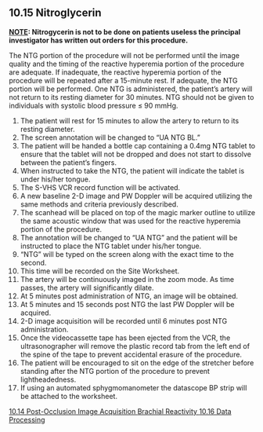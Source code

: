 ## 10.15 Nitroglycerin

**<u>NOTE</u>: Nitrogycerin is not to be done on patients useless the principal investigator has written out orders for this procedure.**

The NTG portion of the procedure will not be performed until the image quality and the timing of the reactive hyperemia portion of the procedure are adequate. If inadequate, the reactive hyperemia portion of the procedure will be repeated after a 15-minute rest. If adequate, the NTG portion will be performed. One NTG is administered, the patient’s artery will not return to its resting diameter for 30 minutes. NTG should not be given to individuals with systolic blood pressure ≤ 90 mmHg.

1. The patient will rest for 15 minutes to allow the artery to return to its resting diameter.
2. The screen annotation will be changed to “UA NTG BL.”
3. The patient will be handed a bottle cap containing a 0.4mg NTG tablet to ensure that the tablet will not be dropped and does not start to dissolve between the patient’s fingers.
4. When instructed to take the NTG, the patient will indicate the tablet is under his/her tongue.
5. The S-VHS VCR record function will be activated.
6. A new baseline 2-D image and PW Doppler will be acquired utilizing the same methods and criteria previously described.
7. The scanhead will be placed on top of the magic marker outline to utilize the same acoustic window that was used for the reactive hyperemia portion of the procedure.
8. The annotation will be changed to “UA NTG” and the patient will be instructed to place the NTG tablet under his/her tongue.
9. “NTG” will be typed on the screen along with the exact time to the second.
10. This time will be recorded on the Site Worksheet.
11. The artery will be continuously imaged in the zoom mode. As time passes, the artery will significantly dilate.
12. At 5 minutes post administration of NTG, an image will be obtained.
13. At 5 minutes and 15 seconds post NTG the last PW Doppler will be acquired.
14. 2-D image acquisition will be recorded until 6 minutes post NTG administration.
15. Once the videocassette tape has been ejected from the VCR, the ultrasonographer will remove the plastic record tab from the left end of the spine of the tape to prevent accidental erasure of the procedure.
16. The patient will be encouraged to sit on the edge of the stretcher before standing after the NTG portion of the procedure to prevent lightheadedness.
17. If using an automated sphygmomanometer the datascope BP strip will be attached to the worksheet.


<div class="center">
<div class="btn-group">
  <a href=":pages_path:/manuals/brachial-reactivity/10-14-postimage-acquisition.md" class="btn btn-default">
    <span class="glyphicon glyphicon-chevron-left"></span>
    10.14 Post-Occlusion Image Acquisition
  </a>

  <a href=":pages_path:/manuals/brachial-reactivity" class="btn btn-default">
    <span class="glyphicon glyphicon-chevron-up"></span>
    Brachial Reactivity
  </a>

  <a href=":pages_path:/manuals/brachial-reactivity/10-16-01-receipt-brachial-ultrasound-materials.md" class="btn btn-success">
    10.16 Data Processing
    <span class="glyphicon glyphicon-chevron-right"></span>
  </a>
</div>
</div>
